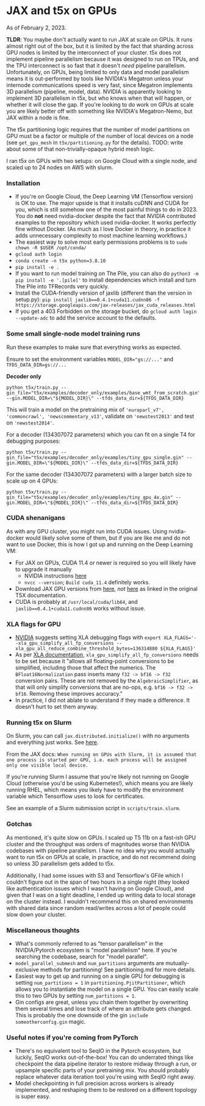 # JAX and t5x on GPUs

As of February 2, 2023.

**TLDR**: You maybe don't actually want to run JAX at scale on GPUs. It runs almost right out of the box, but it is limited by the fact that sharding across GPU nodes is limited by the interconnect of your cluster. t5x does not implement pipeline parallelism because it was designed to run on TPUs, and the TPU interconnect is so fast that it doesn't _need_ pipeline parallelism. Unfortunately, on GPUs, being limited to only data and model parallelism means it is out-performed by tools like NVIDIA's Megatron unless your internode communications speed is very fast, since Megatron implements 3D parallelism (pipeline, model, data).  NVIDIA is apparently looking to implement 3D parallelism in t5x, but who knows when that will happen, or whether it will close the gap. If you're looking to do work on GPUs at scale you are likely better off with something like NVIDIA's Megatron-Nemo, but JAX within a node is fine. 

The t5x partitioning logic requires that the number of model partitions on GPU must be a factor or multiple of the number of local devices on a node (see `get_gpu_mesh` in `t5x/partitioning.py` for the details). TODO: write about some of that non-trivially-opaque hybrid mesh logic.

I ran t5x on GPUs with two setups: on Google Cloud with a single node, and scaled up to 24 nodes on AWS with slurm. 

### Installation

* If you're on Google Cloud, the Deep Learning VM (Tensorflow version) is OK to use. The major upside is that it installs cuDNN and CUDA for you, which is still somehow one of the most painful things to do in 2023. You do **not** need nvidia-docker despite the fact that NVIDIA contributed examples to the repository which used nvidia-docker. It works perfectly fine without Docker. (As much as I love Docker in theory, in practice it adds unnecessary complexity to most machine learning workflows.)
* The easiest way to solve most early permissions problems is to `sudo chown -R $USER /opt/conda/` 
* `gcloud auth login`
* `conda create -n t5x python=3.8.10`
* `pip install -e .`
* If you want to run model training on The Pile, you can also do `python3 -m pip install -e '.[pile]'` to install dependencies which  install and turn The Pile into TFRecords very quickly.
* Install the CUDA-friendly version of jaxlib (different than the version in setup.py): `pip install jaxlib==0.4.1+cuda11.cudnn86 -f https://storage.googleapis.com/jax-releases/jax_cuda_releases.html`
* If you get a 403 Forbidden on the storage bucket, do `gcloud auth login --update-adc` to add the service account to the defaults.

### Some small single-node model training runs 

Run these examples to make sure that everything works as expected.

Ensure to set the environment variables `MODEL_DIR="gs://..."` and `TFDS_DATA_DIR=gs://...`

**Decoder only**

```
python t5x/train.py --gin_file="t5x/examples/decoder_only/examples/base_wmt_from_scratch.gin" --gin.MODEL_DIR=\"${MODEL_DIR}\" --tfds_data_dir=${TFDS_DATA_DIR}
```

This will train a model on the pretraining mix of `'europarl_v7', 'commoncrawl', 'newscommentary_v13'`, validate on `'newstest2013'` and test on `'newstest2014'`.

For a decoder (134307072 parameters) which you can fit on a single T4 for debugging purposes:
```
python t5x/train.py --gin_file="t5x/examples/decoder_only/examples/tiny_gpu_single.gin" --gin.MODEL_DIR=\"${MODEL_DIR}\" --tfds_data_dir=${TFDS_DATA_DIR}
```

For the same decoder (134307072 parameters) with a larger batch size to scale up on 4 GPUs:

```
python t5x/train.py --gin_file="t5x/examples/decoder_only/examples/tiny_gpu_4x.gin" --gin.MODEL_DIR=\"${MODEL_DIR}\" --tfds_data_dir=${TFDS_DATA_DIR}
```

### CUDA shenanigans

As with any GPU cluster, you might run into CUDA issues. Using nvidia-docker would likely solve some of them, but if you are like me and do not want to use Docker, this is how I got up and running on the Deep Learning VM:

* For JAX on GPUs, CUDA 11.4 or newer is required so you will likely have to upgrade it manually
  * NVIDIA instructions [here](https://developer.nvidia.com/cuda-11-4-1-download-archive?target_os=Linux&target_arch=x86_64&Distribution=Debian&target_version=10&target_type=deb_local)
  * `nvcc --version`; `Build cuda_11.4` definitely works.
* Download JAX GPU versions from [here](https://storage.googleapis.com/jax-releases/jax_cuda_releases.html), *not* [here](https://storage.googleapis.com/jax-releases/jax_releases.html) as linked in the original T5X documentation.
* CUDA is probably at `/usr/local/cuda/lib64`, and `jaxlib==0.4.1+cuda11.cudnn86` works without issue.

### XLA flags for GPU
* [NVIDIA](https://github.com/google-research/t5x/pull/952) suggests setting XLA debugging flags with `export XLA_FLAGS='--xla_gpu_simplify_all_fp_conversions --xla_gpu_all_reduce_combine_threshold_bytes=136314880 ${XLA_FLAGS}'`
* As per [XLA documentation](https://github.com/tensorflow/tensorflow/blob/master/tensorflow/compiler/xla/xla.proto), `xla_gpu_simplify_all_fp_conversions` needs to be set because it "allows all floating-point conversions to be simplified, including those that affect the numerics. The `BFloat16Normalization` pass inserts many `f32 -> bf16 -> f32` conversion pairs. These are not removed by the `AlgebraicSimplifier`, as that will only simplify conversions that are no-ops, e.g. `bf16 -> f32 -> bf16`. Removing these improves accuracy."
* In practice, I did not ablate to understand if they made a difference. It doesn't hurt to set them anyway.

### Running t5x on Slurm

On Slurm, you can call `jax.distributed.initialize()` with no arguments and everything just works. See [here](https://jax.readthedocs.io/en/latest/multi_process.html). 

From the JAX docs: `When running on GPUs with Slurm, it is assumed that one process is started per GPU, i.e. each process will be assigned only one visible local device.`

If you're running Slurm I assume that you're likely not running on Google Cloud (otherwise you'd be using Kubernetes!), which means you are likely running RHEL, which means you likely have to modify the environment variable which Tensorflow uses to look for certificates.

See an example of a Slurm submission script in `scripts/train.slurm`.

### Gotchas 

As mentioned, it's quite slow on GPUs. I scaled up T5 11b on a fast-ish GPU cluster and the throughput was orders of magnitudes worse than NVIDIA codebases with pipeline parallelism. I have no idea why you would actually want to run t5x on GPUs at scale, in practice, and do not recommend doing so unless 3D parallelism gets added to t5x.

Additionally, I had some issues with S3 and Tensorflow's GFile which I couldn't figure out in the span of two hours in a single night (they looked like authentication issues which I wasn't having on Google Cloud), and given that I was on a tight deadline, I ended up writing data to local storage on the cluster instead. I wouldn't recommend this on shared environments with shared data since random read/writes across a lot of people could slow down your cluster.

### Miscellaneous thoughts
* What's commonly referred to as "tensor parallelism" in the NVIDIA/Pytorch ecosystem is "model parallelism" here. If you're searching the codebase, search for "model parallel".
* `model_parallel_submesh` and `num_partitions` arguments are mutually-exclusive methods for partitioning! See partitioning.md for more details.
* Easiest way to get up and running on a single GPU for debugging is setting `num_partitions = 1` in `partitioning.PjitPartitioner`, which allows you to instantiate the model on a single GPU. You can easily scale this to two GPUs by setting `num_partitions = 1`. 
* Gin configs are great, unless you chain them together by overwriting them several times and lose track of where an attribute gets changed. This is probably the one downside of the gin `include someotherconfig.gin` magic.


### Useful notes if you're coming from PyTorch
* There's no equivalent tool to SeqIO in the Pytorch ecosystem, but luckily, SeqIO works out-of-the-box! You can do underrated things like checkpoint the data pipeline iterator to restore midway through a run, or upsample specific parts of your pretraining mix. You should probably replace whatever data iteration tool you're using with SeqIO right away.
* Model checkpointing in full precision across workers is already implemented, and reshaping them to be restored on a different topology is super easy.